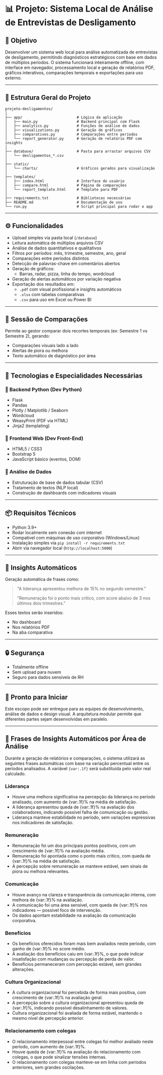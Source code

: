 
# 📊 Projeto: Sistema Local de Análise de Entrevistas de Desligamento

## 🎯 Objetivo
Desenvolver um sistema web local para análise automatizada de entrevistas de desligamento, permitindo diagnósticos estratégicos com base em dados de múltiplos períodos. O sistema funcionará inteiramente offline, com interface em navegador, processamento local e geração de relatórios PDF, gráficos interativos, comparações temporais e exportações para uso externo.

---

## 🧱 Estrutura Geral do Projeto

```
projeto-desligamentos/
│
├── app/                         # Lógica da aplicação
│   ├── main.py                  # Backend principal com Flask
│   ├── analytics.py             # Funções de análise de dados
│   ├── visualizations.py        # Geração de gráficos
│   ├── comparatives.py          # Comparações entre períodos
│   └── report_generator.py      # Geração de relatório PDF com insights
│
├── database/                    # Pasta para arrastar arquivos CSV
│   └── desligamentos_*.csv
│
├── static/
│   └── charts/                  # Gráficos gerados para visualização
│
├── templates/
│   ├── index.html               # Interface do usuário
│   ├── compare.html             # Página de comparações
│   └── report_template.html     # Template para PDF
│
├── requirements.txt             # Bibliotecas necessárias
├── README.md                    # Documentação de uso
└── run.py                       # Script principal para rodar o app
```

---

## ⚙️ Funcionalidades

- Upload simples via pasta local (`/database`)
- Leitura automática de múltiplos arquivos CSV
- Análise de dados quantitativos e qualitativos
- Filtros por períodos: mês, trimestre, semestre, ano, geral
- Comparações entre períodos distintos
- Detecção de palavras-chave em comentários abertos
- Geração de gráficos:
  - Barras, radar, pizza, linha do tempo, wordcloud
- Geração de alertas automáticos por variação negativa
- Exportação dos resultados em:
  - `.pdf` com visual profissional e insights automáticos
  - `.xlsx` com tabelas comparativas
  - `.csv` para uso em Excel ou Power BI

---

## 🔁 Sessão de Comparações

Permite ao gestor comparar dois recortes temporais (ex: Semestre 1 vs Semestre 2), gerando:
- Comparações visuais lado a lado
- Alertas de piora ou melhora
- Texto automático de diagnóstico por área

---

## 📌 Tecnologias e Especialidades Necessárias

### 🔹 Backend Python (Dev Python)
- Flask
- Pandas
- Plotly / Matplotlib / Seaborn
- Wordcloud
- WeasyPrint (PDF via HTML)
- Jinja2 (templating)

### 🔹 Frontend Web (Dev Front-End)
- HTML5 / CSS3
- Bootstrap 5
- JavaScript básico (eventos, DOM)

### 🔹 Análise de Dados
- Estruturação de base de dados tabular (CSV)
- Tratamento de textos (NLP local)
- Construção de dashboards com indicadores visuais

---

## 📦 Requisitos Técnicos

- Python 3.9+
- Rodar localmente sem conexão com internet
- Compatível com máquinas de uso corporativo (Windows/Linux)
- Instalação simples via `pip install -r requirements.txt`
- Abrir via navegador local (`http://localhost:5000`)

---

## 📝 Insights Automáticos

Geração automática de frases como:

> "A liderança apresentou melhora de 15% no segundo semestre."
> 
> "Remuneração foi o ponto mais crítico, com score abaixo de 3 nos últimos dois trimestres."

Esses textos serão inseridos:
- No dashboard
- Nos relatórios PDF
- Na aba comparativa

---

## 🔒 Segurança

- Totalmente offline
- Sem upload para nuvem
- Seguro para dados sensíveis de RH

---

## 🚀 Pronto para Iniciar

Este escopo pode ser entregue para as equipes de desenvolvimento, análise de dados e design visual. A arquitetura modular permite que diferentes partes sejam desenvolvidas em paralelo.


---

## 🧠 Frases de Insights Automáticos por Área de Análise

Durante a geração de relatórios e comparações, o sistema utilizará as seguintes frases automáticas com base na variação percentual entre os períodos analisados. A variável `{var:.1f}` será substituída pelo valor real calculado.

### Liderança
- Houve uma melhora significativa na percepção da liderança no período analisado, com aumento de {var:.1f}% na média de satisfação.
- A liderança apresentou queda de {var:.1f}% na avaliação dos colaboradores, indicando possível falha de comunicação ou gestão.
- Liderança manteve estabilidade no período, sem variações expressivas nos indicadores de satisfação.

### Remuneração
- Remuneração foi um dos principais pontos positivos, com um crescimento de {var:.1f}% na avaliação média.
- Remuneração foi apontada como o ponto mais crítico, com queda de {var:.1f}% na média de satisfação.
- A percepção sobre remuneração se manteve estável, sem sinais de piora ou melhora relevantes.

### Comunicação
- Houve avanço na clareza e transparência da comunicação interna, com melhora de {var:.1f}% na avaliação.
- A comunicação foi uma área sensível, com queda de {var:.1f}% nos indicadores — possível foco de intervenção.
- Os dados apontam estabilidade na avaliação da comunicação corporativa.

### Benefícios
- Os benefícios oferecidos foram mais bem avaliados neste período, com ganho de {var:.1f}% no score médio.
- A avaliação dos benefícios caiu em {var:.1f}%, o que pode indicar insatisfação com mudanças ou percepção de perda de valor.
- Benefícios permaneceram com percepção estável, sem grandes alterações.

### Cultura Organizacional
- A cultura organizacional foi percebida de forma mais positiva, com crescimento de {var:.1f}% na avaliação geral.
- A percepção sobre a cultura organizacional apresentou queda de {var:.1f}%, indicando possível desalinhamento de valores.
- Cultura organizacional foi avaliada de forma estável, mantendo o mesmo nível de percepção anterior.

### Relacionamento com colegas
- O relacionamento interpessoal entre colegas foi melhor avaliado neste período, com aumento de {var:.1f}%.
- Houve queda de {var:.1f}% na avaliação do relacionamento com colegas, o que pode sinalizar tensões internas.
- O relacionamento com colegas manteve-se em linha com períodos anteriores, sem grandes oscilações.
